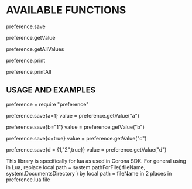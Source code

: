  
# AVAILABLE FUNCTIONS
 
preference.save

preference.getValue

preference.getAllValues

preference.print

preference.printAll
 
 
 
## USAGE AND EXAMPLES
 
preference = require "preference"
 
preference.save{a=1}
value = preference.getValue("a")
 
preference.save{b="1"}
value = preference.getValue("b")
 
preference.save{c=true}
value = preference.getValue("c")
 
preference.save{d = {1,"2",true}}
value = preference.getValue("d")




This library is specifically for lua as used in Corona SDK.
For general using in Lua,
replace 
	local path = system.pathForFile( fileName, system.DocumentsDirectory )
by 
	local path = fileName
in 2 places in preference.lua file